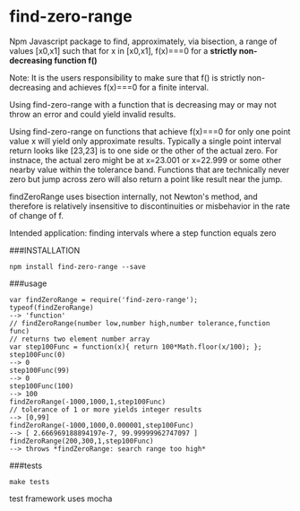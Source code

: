 find-zero-range
=======

Npm Javascript package to find, approximately, via bisection, a range of values [x0,x1] such that for x in [x0,x1], f(x)===0
for a **strictly non-decreasing function f()**  

Note:  It is the users responsibility to make sure that f() is strictly non-decreasing and achieves f(x)===0 for a finite interval. 

Using find-zero-range with a function that is decreasing may or may not throw an error and could yield invalid results.

Using find-zero-range on functions that achieve f(x)===0 for only one point value x will yield only approximate results.  Typically a single point interval return looks like [23,23] is to one side or the other of the actual zero.  For instnace, the actual zero might be at x=23.001 or x=22.999 or some other nearby value within the tolerance band.   Functions that are technically never zero but jump across zero will also return a point like result near the jump.

findZeroRange uses bisection internally, not Newton's method, and therefore is relatively insensitive to discontinuities or misbehavior in the rate of change of f.

Intended application: finding intervals where a step function equals zero

###INSTALLATION

    npm install find-zero-range --save

###usage

    var findZeroRange = require('find-zero-range');
    typeof(findZeroRange)
    --> 'function'
    // findZeroRange(number low,number high,number tolerance,function func) 
    // returns two element number array
    var step100Func = function(x){ return 100*Math.floor(x/100); };
    step100Func(0)
    --> 0
    step100Func(99)
    --> 0
    step100Func(100)
    --> 100
    findZeroRange(-1000,1000,1,step100Func) 
    // tolerance of 1 or more yields integer results
    --> [0,99]
    findZeroRange(-1000,1000,0.000001,step100Func)
    --> [ 2.666969188894197e-7, 99.99999962747097 ]
    findZeroRange(200,300,1,step100Func)
    --> throws *findZeroRange: search range too high*

###tests

    make tests

test framework uses mocha




